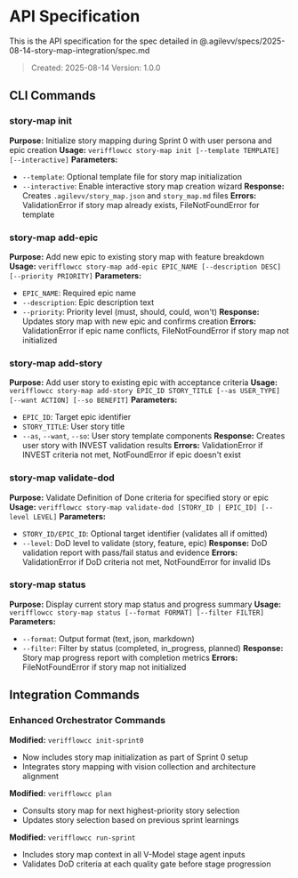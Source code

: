 # API Specification

This is the API specification for the spec detailed in @.agilevv/specs/2025-08-14-story-map-integration/spec.md

> Created: 2025-08-14
> Version: 1.0.0

## CLI Commands

### story-map init

**Purpose:** Initialize story mapping during Sprint 0 with user persona and epic creation
**Usage:** `verifflowcc story-map init [--template TEMPLATE] [--interactive]`
**Parameters:**

- `--template`: Optional template file for story map initialization
- `--interactive`: Enable interactive story map creation wizard
  **Response:** Creates `.agilevv/story_map.json` and `story_map.md` files
  **Errors:** ValidationError if story map already exists, FileNotFoundError for template

### story-map add-epic

**Purpose:** Add new epic to existing story map with feature breakdown
**Usage:** `verifflowcc story-map add-epic EPIC_NAME [--description DESC] [--priority PRIORITY]`
**Parameters:**

- `EPIC_NAME`: Required epic name
- `--description`: Epic description text
- `--priority`: Priority level (must, should, could, won't)
  **Response:** Updates story map with new epic and confirms creation
  **Errors:** ValidationError if epic name conflicts, FileNotFoundError if story map not initialized

### story-map add-story

**Purpose:** Add user story to existing epic with acceptance criteria
**Usage:** `verifflowcc story-map add-story EPIC_ID STORY_TITLE [--as USER_TYPE] [--want ACTION] [--so BENEFIT]`
**Parameters:**

- `EPIC_ID`: Target epic identifier
- `STORY_TITLE`: User story title
- `--as`, `--want`, `--so`: User story template components
  **Response:** Creates user story with INVEST validation results
  **Errors:** ValidationError if INVEST criteria not met, NotFoundError if epic doesn't exist

### story-map validate-dod

**Purpose:** Validate Definition of Done criteria for specified story or epic
**Usage:** `verifflowcc story-map validate-dod [STORY_ID | EPIC_ID] [--level LEVEL]`
**Parameters:**

- `STORY_ID/EPIC_ID`: Optional target identifier (validates all if omitted)
- `--level`: DoD level to validate (story, feature, epic)
  **Response:** DoD validation report with pass/fail status and evidence
  **Errors:** ValidationError if DoD criteria not met, NotFoundError for invalid IDs

### story-map status

**Purpose:** Display current story map status and progress summary
**Usage:** `verifflowcc story-map status [--format FORMAT] [--filter FILTER]`
**Parameters:**

- `--format`: Output format (text, json, markdown)
- `--filter`: Filter by status (completed, in_progress, planned)
  **Response:** Story map progress report with completion metrics
  **Errors:** FileNotFoundError if story map not initialized

## Integration Commands

### Enhanced Orchestrator Commands

**Modified:** `verifflowcc init-sprint0`

- Now includes story map initialization as part of Sprint 0 setup
- Integrates story mapping with vision collection and architecture alignment

**Modified:** `verifflowcc plan`

- Consults story map for next highest-priority story selection
- Updates story selection based on previous sprint learnings

**Modified:** `verifflowcc run-sprint`

- Includes story map context in all V-Model stage agent inputs
- Validates DoD criteria at each quality gate before stage progression

